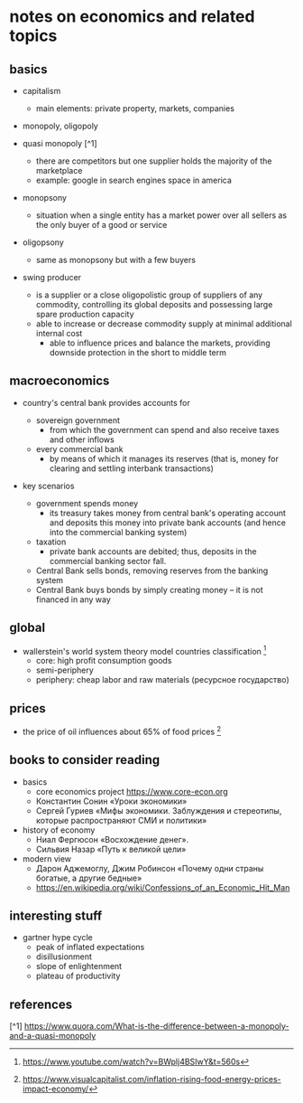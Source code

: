# notes on economics and related topics

## basics

- capitalism
  - main elements: private property, markets, companies

- monopoly, oligopoly

- quasi monopoly [^1]
  - there are competitors but one supplier holds the majority of the marketplace
  - example: google in search engines space in america

- monopsony
  - situation when a single entity has a market power over all sellers as the only buyer of a good or service

- oligopsony
  - same as monopsony but with a few buyers

- swing producer
  - is a supplier or a close oligopolistic group of suppliers of any commodity, controlling 
    its global deposits and possessing large spare production capacity
  - able to increase or decrease commodity supply at minimal additional internal cost
    - able to influence prices and balance the markets, providing downside protection in the short to middle term


## macroeconomics

- country's central bank provides accounts for
  - sovereign government
    - from which the government can spend and also receive taxes and other inflows
  - every commercial bank
    - by means of which it manages its reserves (that is, money for clearing and settling interbank transactions)

- key scenarios
  - government spends money
    - its treasury takes money from central bank's operating account and deposits this money into private bank accounts (and hence into the commercial banking system)
  - taxation
    - private bank accounts are debited; thus, deposits in the commercial banking sector fall.
  - Central Bank sells bonds, removing reserves from the banking system
  - Central Bank buys bonds by simply creating money – it is not financed in any way


## global

- wallerstein's world system theory model countries classification [^4]
  - core: high profit consumption goods
  - semi-periphery
  - periphery: cheap labor and raw materials (ресурсное государство)


## prices

- the price of oil influences about 65% of food prices [^2]


## books to consider reading

- basics
  - core economics project https://www.core-econ.org
  - Константин Сонин «Уроки экономики»
  - Сергей Гуриев «Мифы экономики. Заблуждения и стереотипы, которые распространяют СМИ и политики»
- history of economy
  - Ниал Фергюсон «Восхождение денег». 
  - Сильвия Назар «Путь к великой цели»
- modern view
  - Дарон Аджемоглу, Джим Робинсон «Почему одни страны богатые, а другие бедные»
  - https://en.wikipedia.org/wiki/Confessions_of_an_Economic_Hit_Man


## interesting stuff

- gartner hype cycle
  - peak of inflated expectations
  - disillusionment
  - slope of enlightenment
  - plateau of productivity


## references

[^1] https://www.quora.com/What-is-the-difference-between-a-monopoly-and-a-quasi-monopoly
[^4]: https://www.youtube.com/watch?v=BWplj4BSIwY&t=560s
[^2]: https://www.visualcapitalist.com/inflation-rising-food-energy-prices-impact-economy/